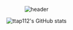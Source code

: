 <div align="center">
  
![header](https://capsule-render.vercel.app/api?type=waving&color=auto&height=300&section=header&text=Well%20Come&fontSize=90)
  
![ttap112's GitHub stats](https://github-readme-stats.vercel.app/api?username=ttap112&show_icons=true&theme=synthwave)
